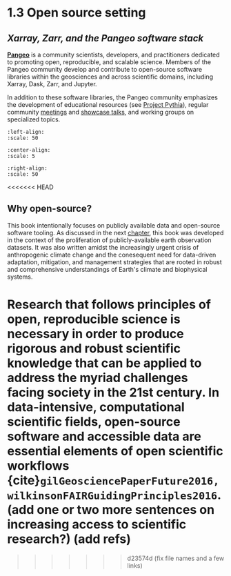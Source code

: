 # 1.3 Open source setting
## *Xarray, Zarr, and the Pangeo software stack*


**[Pangeo](https://www.pangeo.io/)** is a community scientists, developers, and practitioners dedicated to promoting open, reproducible, and scalable science. Members of the Pangeo community develop and contribute to open-source software libraries within the geosciences and across scientific domains, including Xarray, Dask, Zarr, and Jupyter.

In addition to these software libraries, the Pangeo community emphasizes the development of educational resources (see [Project Pythia](https://foundations.projectpythia.org/landing-page.html)), regular community [meetings](https://www.pangeo.io/meetings) and [showcase talks](https://www.pangeo.io/showcase), and working groups on specialized topics. 

```{image} logos/pangeo_logo.png
:left-align:
:scale: 50
```
```{image} logos/Xarray_Logo_RGB_Final.png
:center-align:
:scale: 5
```
```{image} logos/zarr_logo.png
:right-align:
:scale: 50
```

<<<<<<< HEAD
## Why open-source?

This book intentionally focuses on publicly available data and open-source software tooling. As discussed in the next [chapter](../background/1_context_motivation.md), this book was developed in the context of the proliferation of publicly-available earth observation datasets. It was also written amidst the increasingly urgent crisis of anthropogenic climate change and the conesequent need for data-driven adaptation, mitigation, and management strategies that are rooted in robust and comprehensive understandings of Earth's climate and biophysical systems. 

Research that follows principles of open, reproducible science is necessary in order to produce rigorous and robust scientific knowledge that can be applied to address the myriad challenges facing society in the 21st century. In data-intensive, computational scientific fields, open-source software and accessible data are essential elements of open scientific workflows {cite}`gilGeosciencePaperFuture2016,wilkinsonFAIRGuidingPrinciples2016`. 
(add one or two more sentences on increasing access to scientific research?)
(add refs)
=======
>>>>>>> d23574d (fix file names and a few links)
